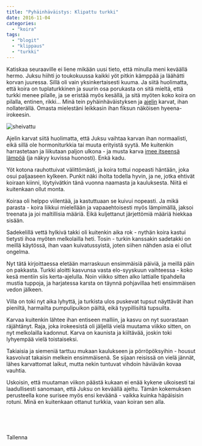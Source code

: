 ```yaml
---
title: "Pyhäinhäväistys: Klipattu turkki"
date: 2016-11-04
categories: 
  - "koira"
tags: 
  - "blogit"
  - "klippaus"
  - "turkki"
---
```


Katiskaa seuraaville ei liene mikään uusi tieto, että minulla meni keväällä hermo. Juksu hiihti jo toukokuussa kaikki yöt pitkin kämppää ja läähätti korvan juuressa. Sillä oli vain yksinkertaisesti kuuma. Ja siitä huolimatta, että koira on tuplaturkkinen ja suurin osa porukasta on sitä mieltä, että turkki menee pilalle, ja se eristää myös kesällä, ja sitä myöten koko koira on pilalla, entinen, rikki... Minä tein pyhäinhäväistyksen ja [ajelin](https://www.katiska.eu/tieto/koira-turkki-tassut-kynnet/koira-turkki-iho/koiran-klippaaminen/) karvat, ihan nollaterällä. Omasta mielestäni leikkasin ihan fiksun näköisen hyeena-irokeesin.

<!--more-->

![sheivattu](images/Sheivattu-1024x313.jpg)

Ajelin karvat siitä huolimatta, että Juksu vaihtaa karvan ihan normaalisti, eikä sillä ole hormoniturkkia tai muuta erityistä syytä. Me kuitenkin harrastetaan ja liikutaan paljon ulkona - ja musta karva [imee itseensä lämpöä](https://www.katiska.eu/tieto/koira-turkki-tassut-kynnet/koira-turkki-iho/turkin-jaahtyminen/) (ja näkyy kuvissa huonosti). Enkä kadu.

Yöt kotona rauhottuivat välittömästi, ja koira tottui nopeasti häntään, joka osui paljaaseen kylkeen. Punkit näki iholta todella hyvin, ja ne, jotka ehtivät koiraan kiinni, löytyivätkin tänä vuonna naamasta ja kauluksesta. Niitä ei kuitenkaan ollut monta.

Koiraa oli helppo viilentää, ja kastuttuaan se kuivui nopeasti. Ja mikä parasta - koira liikkui mielellään ja vapaaehtoisesti myös lämpimällä, jaksoi treenata ja joi maltillisia määriä. Eikä kuljettanut järjettömiä määriä hiekkaa sisään.

Sadekelillä vettä hylkivä takki oli kuitenkin aika rok - nythän koira kastui tietysti ihoa myöten melkolailla heti. Tosin - turkin kanssakin sadetakki on meillä käytössä, ihan vaan kuivatussyistä, joten siihen nähden asia ei ollut ongelma.

Nyt tätä kirjoittaessa eletään marraskuun ensimmäisiä päiviä, ja meillä päin on pakkasta. Turkki aloitti kasvunsa vasta elo-syyskuun vaihteessa - koko kesä mentiin siis kerta-ajelulla. Noin viikko sitten alko lattialle tipahdella mustia tuppoja, ja harjatessa karsta on täynnä pohjavillaa heti ensimmäisen vedon jälkeen.

Villa on toki nyt aika lyhyttä, ja turkista ulos puskevat tupsut näyttävät ihan pieniltä, harmailta pumpulipuikon päiltä, eikä tyypillisiltä tupsuilta.

Karvaa kuitenkin lähtee ihan entiseen malliin, ja kasvu on nyt suorastaan räjähtänyt. Raja, joka irokeesistä oli jäljellä vielä muutama viikko sitten, on nyt melkolailla kadonnut. Karva on kaunista ja kiiltävää, joskin toki lyhyempää vielä toistaiseksi.

Takiaisia ja siemeniä tarttuu mukaan kaulukseen ja pörröpöksyihin - housut kasvoivat takaisin melkein ensimmäisenä. Se sijaan reisissä on vielä jännät, lähes karvattomat laikut, mutta nekin tuntuvat vihdoin häviävän kovaa vauhtia.

Uskoisin, että muutaman viikon päästä kukaan ei enää kykene ulkoisesti tai laadullisesti sanomaan, että Juksu on keväällä ajeltu. Tämän kokemuksen perusteella kone surisee myös ensi keväänä - vaikka kuinka häpäisisin rotuni. Minä en kuitenkaan ottanut turkkia, vaan koiran sen alla.

 

 

Tallenna
